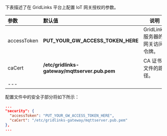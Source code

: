下表描述了在 GridLinks 平台上配置 IoT 网关授权的参数。

| **参数** | **默认值** | **说明** |
|:-|:-|-
| accessToken | **PUT_YOUR_GW_ACCESS_TOKEN_HERE** | GridLinks 服务器的网关访问令牌。 |
| caCert | **/etc/gridlinks-gateway/mqttserver.pub.pem** | CA 证书文件的路径。 |
|---

配置文件中的安全子部分将如下所示：

```json
...
"security": {
  "accessToken": "PUT_YOUR_GW_ACCESS_TOKEN_HERE",
  "caCert": "/etc/gridlinks-gateway/mqttserver.pub.pem"
},
...
```